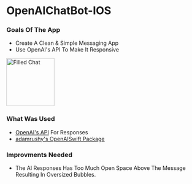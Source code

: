 # OpenAIChatBot-IOS

<h3>Goals Of The App</h3>
<ul>
<li>Create A Clean & Simple Messaging App</li>
<li>Use OpenAI's API To Make It Responsive</li>
</ul>

  <img src="https://user-images.githubusercontent.com/125146109/220946222-6643cdb4-34e8-4f6a-82a9-a27c8809ab1f.png" alt="Filled Chat" width="125">
  
<h3>What Was Used</h3>
<ul>
<li><a href="https://openai.com/api/">OpenAI's API</a> For Responses</li>
<li><a href="https://github.com/adamrushy/OpenAISwift">adamrushy's OpenAISwift Package</a></li>
</ul>

<h3>Improvments Needed</h3>
<ul>
<li>The AI Responses Has Too Much Open Space Above The Message Resulting In Oversized Bubbles.</li>
</ul>
